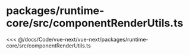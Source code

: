 # packages/runtime-core/src/componentRenderUtils.ts

<<< @/docs/Code/vue-next/vue-next/packages/runtime-core/src/componentRenderUtils.ts
